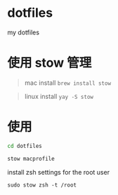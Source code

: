 # dotfiles
my dotfiles

# 使用 stow 管理

> mac install `brew install stow`

> linux install `yay -S stow`

# 使用

```bash
cd dotfiles

stow macprofile
```

install zsh settings for the root user

`sudo stow zsh -t /root`
